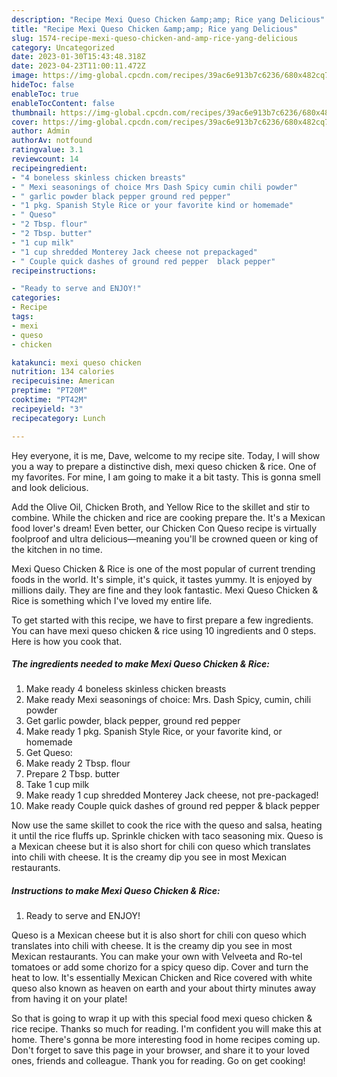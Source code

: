```yaml
---
description: "Recipe Mexi Queso Chicken &amp;amp; Rice yang Delicious"
title: "Recipe Mexi Queso Chicken &amp;amp; Rice yang Delicious"
slug: 1574-recipe-mexi-queso-chicken-and-amp-rice-yang-delicious
category: Uncategorized
date: 2023-01-30T15:43:48.318Z
date: 2023-04-23T11:00:11.472Z
image: https://img-global.cpcdn.com/recipes/39ac6e913b7c6236/680x482cq70/mexi-queso-chicken-rice-recipe-main-photo.jpg
hideToc: false
enableToc: true
enableTocContent: false
thumbnail: https://img-global.cpcdn.com/recipes/39ac6e913b7c6236/680x482cq70/mexi-queso-chicken-rice-recipe-main-photo.jpg
cover: https://img-global.cpcdn.com/recipes/39ac6e913b7c6236/680x482cq70/mexi-queso-chicken-rice-recipe-main-photo.jpg
author: Admin
authorAv: notfound
ratingvalue: 3.1
reviewcount: 14
recipeingredient:
- "4 boneless skinless chicken breasts"
- " Mexi seasonings of choice Mrs Dash Spicy cumin chili powder"
- " garlic powder black pepper ground red pepper"
- "1 pkg. Spanish Style Rice or your favorite kind or homemade"
- " Queso"
- "2 Tbsp. flour"
- "2 Tbsp. butter"
- "1 cup milk"
- "1 cup shredded Monterey Jack cheese not prepackaged"
- " Couple quick dashes of ground red pepper  black pepper"
recipeinstructions:

- "Ready to serve and ENJOY!"
categories:
- Recipe
tags:
- mexi
- queso
- chicken

katakunci: mexi queso chicken 
nutrition: 134 calories
recipecuisine: American
preptime: "PT20M"
cooktime: "PT42M"
recipeyield: "3"
recipecategory: Lunch

---
```



Hey everyone, it is me, Dave, welcome to my recipe site. Today, I will show you a way to prepare a distinctive dish, mexi queso chicken &amp; rice. One of my favorites. For mine, I am going to make it a bit tasty. This is gonna smell and look delicious.

Add the Olive Oil, Chicken Broth, and Yellow Rice to the skillet and stir to combine. While the chicken and rice are cooking prepare the. It&#39;s a Mexican food lover&#39;s dream! Even better, our Chicken Con Queso recipe is virtually foolproof and ultra delicious—meaning you&#39;ll be crowned queen or king of the kitchen in no time.

Mexi Queso Chicken &amp; Rice is one of the most popular of current trending foods in the world. It's simple, it's quick, it tastes yummy. It is enjoyed by millions daily. They are fine and they look fantastic. Mexi Queso Chicken &amp; Rice is something which I've loved my entire life.


To get started with this recipe, we have to first prepare a few ingredients. You can have mexi queso chicken &amp; rice using 10 ingredients and 0 steps. Here is how you cook that.

<!--inarticleads1-->

##### The ingredients needed to make Mexi Queso Chicken &amp; Rice:

1. Make ready 4 boneless skinless chicken breasts
1. Make ready  Mexi seasonings of choice: Mrs. Dash Spicy, cumin, chili powder
1. Get  garlic powder, black pepper, ground red pepper
1. Make ready 1 pkg. Spanish Style Rice, or your favorite kind, or homemade
1. Get  Queso:
1. Make ready 2 Tbsp. flour
1. Prepare 2 Tbsp. butter
1. Take 1 cup milk
1. Make ready 1 cup shredded Monterey Jack cheese, not pre-packaged!
1. Make ready  Couple quick dashes of ground red pepper &amp; black pepper


Now use the same skillet to cook the rice with the queso and salsa, heating it until the rice fluffs up. Sprinkle chicken with taco seasoning mix. Queso is a Mexican cheese but it is also short for chili con queso which translates into chili with cheese. It is the creamy dip you see in most Mexican restaurants. 

<!--inarticleads2-->

##### Instructions to make Mexi Queso Chicken &amp; Rice:


1. Ready to serve and ENJOY!

Queso is a Mexican cheese but it is also short for chili con queso which translates into chili with cheese. It is the creamy dip you see in most Mexican restaurants. You can make your own with Velveeta and Ro-tel tomatoes or add some chorizo for a spicy queso dip. Cover and turn the heat to low. It&#39;s essentially Mexican Chicken and Rice covered with white queso also known as heaven on earth and your about thirty minutes away from having it on your plate! 

So that is going to wrap it up with this special food mexi queso chicken &amp; rice recipe. Thanks so much for reading. I'm confident you will make this at home. There's gonna be more interesting food in home recipes coming up. Don't forget to save this page in your browser, and share it to your loved ones, friends and colleague. Thank you for reading. Go on get cooking!
